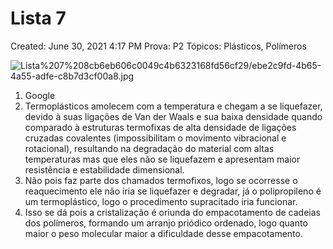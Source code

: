 # Lista 7

Created: June 30, 2021 4:17 PM
Prova: P2
Tópicos: Plásticos, Polímeros

![Lista%207%208cb6eb606c0049c4b6323168fd56cf29/ebe2c9fd-4b65-4a55-adfe-c8b7d3cf00a8.jpg](Lista%207%208cb6eb606c0049c4b6323168fd56cf29/ebe2c9fd-4b65-4a55-adfe-c8b7d3cf00a8.jpg)

1. Google
2. Termoplásticos amolecem com a temperatura e chegam a se liquefazer, devido à suas ligações de Van der Waals e sua baixa densidade  quando comparado à estruturas termofixas de alta densidade de ligações cruzadas covalentes (impossibilitam o movimento vibracional e rotacional), resultando na degradação do material com altas temperaturas mas que eles não se liquefazem e apresentam maior resistência e estabilidade dimensional.
3. Não pois faz parte dos chamados termofixos, logo se ocorresse o reaquecimento ele não iria se liquefazer e degradar, já o polipropileno é um termoplástico, logo o procedimento supracitado iria funcionar.
4. Isso se dá pois a cristalização é oriunda do empacotamento de cadeias dos polímeros, formando um arranjo priódico ordenado, logo quanto maior o peso molecular maior a dificuldade desse empacotamento.